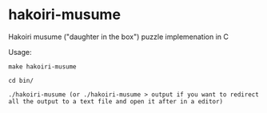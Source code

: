 hakoiri-musume
==============

Hakoiri musume ("daughter in the box") puzzle implemenation in C

Usage: 

``make hakoiri-musume``

``cd bin/``

``./hakoiri-musume (or ./hakoiri-musume > output if you want to redirect all the output to a text file and open it after in a editor)``
